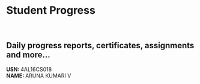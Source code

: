 # Student Progress
<br>

## Daily progress reports, certificates, assignments and more...

<b> USN: </b> 4AL16CS018    <br>
<b> NAME: </b>  ARUNA KUMARI V
